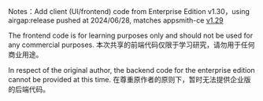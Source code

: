 Notes：Add client (UI/frontend) code from Enterprise Edition v1.30，using airgap:release pushed at 2024/06/28, matches appsmith-ce [v1.29](https://github.com/appsmithorg/appsmith/releases/tag/v1.29)

The frontend code is for learning purposes only and should not be used for any commercial purposes.
本次共享的前端代码仅限于学习研究，请勿用于任何商业用途。

In respect of the original author, the backend code for the enterprise edition cannot be provided at this time.
在尊重原作者的原则下，暂时无法提供企业版的后端代码。
